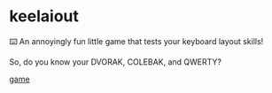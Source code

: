 # keelaiout
⌨️ An annoyingly fun little game that tests your keyboard layout skills!

So, do you know your DVORAK, COLEBAK, and QWERTY?

[game](https://1ntegr8-keelaiout.glitch.me/)
